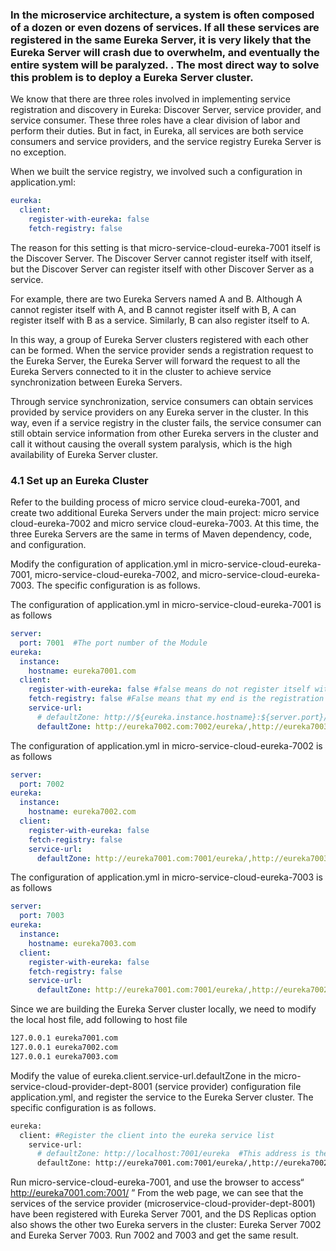 ### In the microservice architecture, a system is often composed of a dozen or even dozens of services. If all these services are registered in the same Eureka Server, it is very likely that the Eureka Server will crash due to overwhelm, and eventually the entire system will be paralyzed. . The most direct way to solve this problem is to deploy a Eureka Server cluster.

We know that there are three roles involved in implementing service registration and discovery in Eureka: Discover Server, service provider, and service consumer. These three roles have a clear division of labor and perform their duties. But in fact, in Eureka, all services are both service consumers and service providers, and the service registry Eureka Server is no exception.

When we built the service registry, we involved such a configuration in application.yml:

```yaml
eureka:
  client:
    register-with-eureka: false
    fetch-registry: false
```

The reason for this setting is that micro-service-cloud-eureka-7001 itself is the Discover Server. The Discover Server cannot register itself with itself, but the Discover Server can register itself with other Discover Server as a service.

For example, there are two Eureka Servers named A and B. Although A cannot register itself with A, and B cannot register itself with B, A can register itself with B as a service. Similarly, B can also register itself to A.

In this way, a group of Eureka Server clusters registered with each other can be formed. When the service provider sends a registration request to the Eureka Server, the Eureka Server will forward the request to all the Eureka Servers connected to it in the cluster to achieve service synchronization between Eureka Servers.

Through service synchronization, service consumers can obtain services provided by service providers on any Eureka server in the cluster. In this way, even if a service registry in the cluster fails, the service consumer can still obtain service information from other Eureka servers in the cluster and call it without causing the overall system paralysis, which is the high availability of Eureka Server cluster.

### 4.1 Set up an Eureka Cluster

Refer to the building process of micro service cloud-eureka-7001, and create two additional Eureka Servers under the main project: micro service cloud-eureka-7002 and micro service cloud-eureka-7003\. At this time, the three Eureka Servers are the same in terms of Maven dependency, code, and configuration.

Modify the configuration of application.yml in micro-service-cloud-eureka-7001, micro-service-cloud-eureka-7002, and micro-service-cloud-eureka-7003\. The specific configuration is as follows.

The configuration of application.yml in micro-service-cloud-eureka-7001 is as follows

```yaml
server:
  port: 7001  #The port number of the Module
eureka:
  instance:
    hostname: eureka7001.com
  client:
    register-with-eureka: false #false means do not register itself with the registry.
    fetch-registry: false #False means that my end is the registration center, and my responsibility is to maintain the service instance, and there is no need to retrieve the service
    service-url:
      # defaultZone: http://${eureka.instance.hostname}:${server.port}/eureka/ #Stand-alone service registration center
      defaultZone: http://eureka7002.com:7002/eureka/,http://eureka7003.com:7003/eureka/ #cluster version. Register the current Eureka Server to 7003 and 7003 to form a group of Eureka Server clusters registered with each other
```

The configuration of application.yml in micro-service-cloud-eureka-7002 is as follows

```yaml
server:
  port: 7002
eureka:
  instance:
    hostname: eureka7002.com
  client:
    register-with-eureka: false
    fetch-registry: false
    service-url:
      defaultZone: http://eureka7001.com:7001/eureka/,http://eureka7003.com:7003/eureka/
```

The configuration of application.yml in micro-service-cloud-eureka-7003 is as follows

```yaml
server:
  port: 7003
eureka:
  instance:
    hostname: eureka7003.com
  client:
    register-with-eureka: false
    fetch-registry: false
    service-url:
      defaultZone: http://eureka7001.com:7001/eureka/,http://eureka7002.com:7002/eureka/
```

Since we are building the Eureka Server cluster locally, we need to modify the local host file, add following to host file

```sh
127.0.0.1 eureka7001.com
127.0.0.1 eureka7002.com
127.0.0.1 eureka7003.com
```

Modify the value of eureka.client.service-url.defaultZone in the micro-service-cloud-provider-dept-8001 (service provider) configuration file application.yml, and register the service to the Eureka Server cluster. The specific configuration is as follows.

```sh
eureka:
  client: #Register the client into the eureka service list
    service-url:
      # defaultZone: http://localhost:7001/eureka  #This address is the registration address exposed by the 7001 registration center in application.yml (stand-alone version)
      defaultZone: http://eureka7001.com:7001/eureka/,http://eureka7002.com:7002/eureka/,http://eureka7003.com:7003/eureka/  #Register the service with the Eureka Server cluster
```

Run micro-service-cloud-eureka-7001, and use the browser to access“ http://eureka7001.com:7001/ ” From the web page, we can see that the services of the service provider (microservice-cloud-provider-dept-8001) have been registered with Eureka Server 7001, and the DS Replicas option also shows the other two Eureka servers in the cluster: Eureka Server 7002 and Eureka Server 7003\. Run 7002 and 7003 and get the same result.